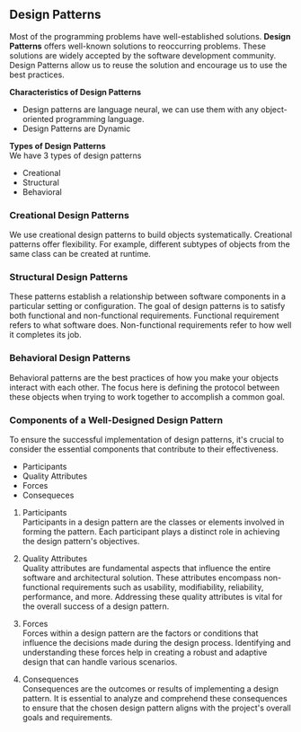 ## Design Patterns
Most of the programming problems have well-established solutions.
**Design Patterns** offers well-known solutions to reoccurring
problems. These solutions are widely accepted by the software
development community. Design Patterns allow us to reuse the
solution and encourage us to use the best practices.

**Characteristics of Design Patterns**
- Design patterns are language neural, we can use them with any
  object-oriented programming language.
- Design Patterns are Dynamic

**Types of Design Patterns**<br>
We have 3 types of design patterns
- Creational
- Structural
- Behavioral

### Creational Design Patterns
We use creational design patterns to build objects systematically.
Creational patterns offer flexibility. For example, different
subtypes of objects from the same class can be created at runtime.

### Structural Design Patterns
These patterns establish a relationship between software
components in a particular setting or configuration. The
goal of design patterns is to satisfy both functional and
non-functional requirements. Functional requirement refers
to what software does. Non-functional requirements refer to
how well it completes its job.

### Behavioral Design Patterns
Behavioral patterns are the best practices of how you make your
objects interact with each other. The focus here is defining the
protocol between these objects when trying to work together to
accomplish a common goal.

### Components of a Well-Designed Design Pattern
 To ensure the successful implementation of design patterns, it's crucial to consider the essential components that contribute to their effectiveness.
- Participants
- Quality Attributes
- Forces
- Consequeces

1. Participants<br>
Participants in a design pattern are the classes or elements involved in forming the pattern. Each participant plays a distinct role in achieving the design pattern's objectives.

2. Quality Attributes<br>
Quality attributes are fundamental aspects that influence the entire software and architectural solution. These attributes encompass non-functional requirements such as usability, modifiability, reliability, performance, and more. Addressing these quality attributes is vital for the overall success of a design pattern.

3. Forces<br>
Forces within a design pattern are the factors or conditions that influence the decisions made during the design process. Identifying and understanding these forces help in creating a robust and adaptive design that can handle various scenarios.

4. Consequences<br>
Consequences are the outcomes or results of implementing a design pattern. It is essential to analyze and comprehend these consequences to ensure that the chosen design pattern aligns with the project's overall goals and requirements.
